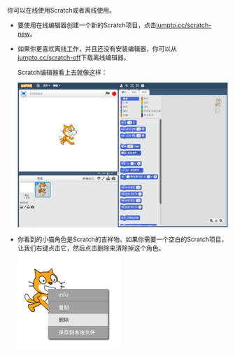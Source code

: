 你可以在线使用Scratch或者离线使用。

+ 要使用在线编辑器创建一个新的Scratch项目，点击<a href="http://jumpto.cc/scratch-new" target="_blank">jumpto.cc/scratch-new</a>。

+ 如果你更喜欢离线工作，并且还没有安装编辑器，你可以从<a href="http://jumpto.cc/scratch-off" target="_blank">jumpto.cc/scratch-off</a>下载离线编辑器。
    
    Scratch编辑器看上去就像这样：
    
    ![截屏](images/scratch-editor.png)

+ 你看到的小猫角色是Scratch的吉祥物。如果你需要一个空白的Scratch项目，让我们右键点击它，然后点击删除来清除掉这个角色。
    
    ![截屏](images/delete.png)
